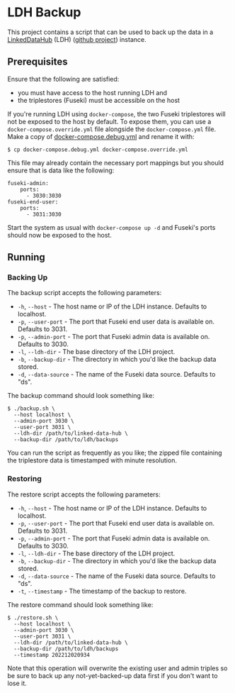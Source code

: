 # LDH Backup

This project contains a script that can be used to back up the data in a
[LinkedDataHub](https://atomgraph.com/products/linkeddatahub/) (LDH) ([github
project](https://github.com/AtomGraph/LinkedDataHub)) instance.

## Prerequisites

Ensure that the following are satisfied:

* you must have access to the host running LDH and
* the triplestores (Fuseki) must be accessible on the host

If you're running LDH using `docker-compose`, the two Fuseki triplestores will
not be exposed to the host by default.  To expose them, you can use a
`docker-compose.override.yml` file alongside the `docker-compose.yml` file.
Make a copy of
[docker-compose.debug.yml](https://github.com/AtomGraph/LinkedDataHub/blob/db0b49ec0f6b9a650382ece05e731c0b1b17c3b1/docker-compose.debug.yml)
and rename it with:

    $ cp docker-compose.debug.yml docker-compose.override.yml

This file may already contain the necessary port mappings but you should ensure
that is data like the following:

```
fuseki-admin:
    ports:
      - 3030:3030
fuseki-end-user:
    ports:
      - 3031:3030
```

Start the system as usual with `docker-compose up -d` and Fuseki's ports should
now be exposed to the host.

## Running

### Backing Up

The backup script accepts the following parameters:

* `-h`, `--host` - The host name or IP of the LDH instance. Defaults to localhost.
* `-p`, `--user-port` - The port that Fuseki end user data is available on. Defaults to 3031.
* `-p`, `--admin-port` - The port that Fuseki admin data is available on. Defaults to 3030.
* `-l`, `--ldh-dir` - The base directory of the LDH project.
* `-b`, `--backup-dir` - The directory in which you'd like the backup data stored.
* `-d`, `--data-source` - The name of the Fuseki data source. Defaults to "ds".

The backup command should look something like:

```
$ ./backup.sh \
  --host localhost \
  --admin-port 3030 \
  --user-port 3031 \
  --ldh-dir /path/to/linked-data-hub \
  --backup-dir /path/to/ldh/backups
```

You can run the script as frequently as you like; the zipped file containing the
triplestore data is timestamped with minute resolution.

### Restoring

The restore script accepts the following parameters:

* `-h`, `--host` - The host name or IP of the LDH instance. Defaults to localhost.
* `-p`, `--user-port` - The port that Fuseki end user data is available on. Defaults to 3031.
* `-p`, `--admin-port` - The port that Fuseki admin data is available on. Defaults to 3030.
* `-l`, `--ldh-dir` - The base directory of the LDH project.
* `-b`, `--backup-dir` - The directory in which you'd like the backup data stored.
* `-d`, `--data-source` - The name of the Fuseki data source. Defaults to "ds".
* `-t`, `--timestamp` - The timestamp of the backup to restore.

The restore command should look something like:

```
$ ./restore.sh \
  --host localhost \
  --admin-port 3030 \
  --user-port 3031 \
  --ldh-dir /path/to/linked-data-hub \
  --backup-dir /path/to/ldh/backups
  --timestamp 202212020934
```

Note that this operation will overwrite the existing user and admin triples so
be sure to back up any not-yet-backed-up data first if you don't want to lose
it.
